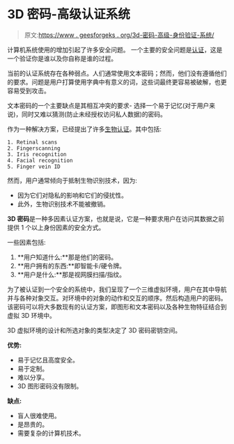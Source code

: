# 3D 密码-高级认证系统

> 原文:[https://www . geesforgeks . org/3d-密码-高级-身份验证-系统/](https://www.geeksforgeeks.org/3d-passwords-advanced-authentication-systems/)

计算机系统使用的增加引起了许多安全问题。
一个主要的安全问题是[认证](https://practice.geeksforgeeks.org/problems/explain-authentication-and-authorization)，这是一个验证你是谁以及你自称是谁的过程。

当前的认证系统存在各种弱点。人们通常使用文本密码；然而，他们没有遵循他们的要求。问题是用户打算使用字典中有意义的词，这些词最终更容易被破解，也更容易受到攻击。

文本密码的一个主要缺点是其相互冲突的要求-
选择一个易于记忆(对于用户来说)，同时又难以猜测(防止未经授权访问私人数据)的密码。

作为一种解决方案，已经提出了许多[生物认证](https://www.geeksforgeeks.org/what-is-biometrics/)。其中包括:

```
1. Retinal scans
2. Fingerscanning
3. Iris recognition
4. Facial recognition
5. Finger vein ID 
```

然而，用户通常倾向于抵制生物识别技术，因为:

*   因为它们对隐私的影响和它们的侵扰性。
*   此外，生物识别技术不能被撤销。

**3D 密码**是一种多因素认证方案，也就是说，它是一种要求用户在访问其数据之前提供 1 个以上身份因素的安全方式。

一些因素包括:

1.  **用户知道什么:**那是他们的密码。
2.  **用户拥有的东西:**即智能卡/硬令牌。
3.  **用户是什么:**那是视网膜扫描/指纹。

为了被认证到一个安全的系统中，我们呈现了一个三维虚拟环境，用户在其中导航并与各种对象交互。对环境中的对象的动作和交互的顺序。然后构造用户的密码。该密码可以将大多数现有的认证方案，即图形和文本密码以及各种生物特征结合到虚拟 3D 环境中。

3D 虚拟环境的设计和所选对象的类型决定了 3D 密码密钥空间。

**优势:**

*   易于记忆且高度安全。
*   易于定制。
*   难以分享。
*   3D 图形密码没有限制。

**缺点:**

*   盲人很难使用。
*   是昂贵的。
*   需要复杂的计算机技术。